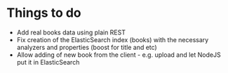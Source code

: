 # Things to do

- Add real books data using plain REST
- Fix creation of the ElasticSearch index (books) with the necessary analyzers and properties (boost for title and etc)
- Allow adding of new book from the client - e.g. upload and let NodeJS put it in ElasticSearch
